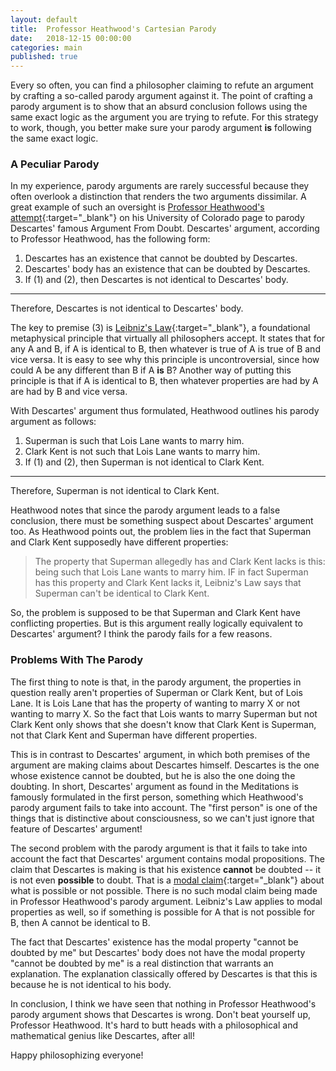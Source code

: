 ```yaml
---
layout: default
title:  Professor Heathwood's Cartesian Parody
date:   2018-12-15 00:00:00
categories: main
published: true
---
```


Every so often, you can find a philosopher claiming to refute an argument by crafting a so-called parody argument against it. The point of crafting a parody argument is to show that an absurd conclusion follows using the same exact logic as the argument you are trying to refute. For this strategy to work, though, you better make sure your parody argument **is** following the same exact logic.

### A Peculiar Parody
In my experience, parody arguments are rarely successful because they often overlook a distinction that renders the two arguments dissimilar. A great example of such an oversight is [Professor Heathwood's attempt](https://spot.colorado.edu/~heathwoo/Phil100/AgainstMM.html){:target="_blank"} on his University of Colorado page to parody Descartes' famous Argument From Doubt. Descartes' argument, according to Professor Heathwood, has the following form:

1. Descartes has an existence that cannot be doubted by Descartes.
2. Descartes' body has an existence that can be doubted by Descartes.
3. If (1) and (2), then Descartes is not identical to Descartes' body.

---

Therefore, Descartes is not identical to Descartes' body.

The key to premise (3) is [Leibniz's Law](https://plato.stanford.edu/entries/identity-indiscernible/){:target="_blank"}, a foundational metaphysical principle that virtually all philosophers accept. It states that for any A and B, if A is identical to B, then whatever is true of A is true of B and vice versa. It is easy to see why this principle is uncontroversial, since how could A be any different than B if A **is** B? Another way of putting this principle is that if A is identical to B, then whatever properties are had by A are had by B and vice versa.

With Descartes' argument thus formulated, Heathwood outlines his parody argument as follows:

1. Superman is such that Lois Lane wants to marry him.
2. Clark Kent is not such that Lois Lane wants to marry him.
3. If (1) and (2), then Superman is not identical to Clark Kent.

---

Therefore, Superman is not identical to Clark Kent.

Heathwood notes that since the parody argument leads to a false conclusion, there must be something suspect about Descartes' argument too. As Heathwood points out, the problem lies in the fact that Superman and Clark Kent supposedly have different properties:

> The property that Superman allegedly has and Clark Kent lacks is this: being such that Lois Lane wants to marry him.  IF in fact Superman has this property and Clark Kent lacks it, Leibniz's Law says that Superman can't be identical to Clark Kent.

So, the problem is supposed to be that Superman and Clark Kent have conflicting properties. But is this argument really logically equivalent to Descartes' argument? I think the parody fails for a few reasons.

### Problems With The Parody
The first thing to note is that, in the parody argument, the properties in question really aren't properties of Superman or Clark Kent, but of Lois Lane. It is Lois Lane that has the property of wanting to marry X or not wanting to marry X. So the fact that Lois wants to marry Superman but not Clark Kent only shows that she doesn't know that Clark Kent is Superman, not that Clark Kent and Superman have different properties.

This is in contrast to Descartes' argument, in which both premises of the argument are making claims about Descartes himself. Descartes is the one whose existence cannot be doubted, but he is also the one doing the doubting. In short, Descartes' argument as found in the Meditations is famously formulated in the first person, something which Heathwood's parody argument fails to take into account. The "first person" is one of the things that is distinctive about consciousness, so we can't just ignore that feature of Descartes' argument!

The second problem with the parody argument is that it fails to take into account the fact that Descartes' argument contains modal propositions. The claim that Descartes is making is that his existence **cannot** be doubted -- it is not even **possible** to doubt. That is a [modal claim](https://plato.stanford.edu/entries/modality-epistemology/){:target="_blank"} about what is possible or not possible. There is no such modal claim being made in Professor Heathwood's parody argument. Leibniz's Law applies to modal properties as well, so if something is possible for A that is not possible for B, then A cannot be identical to B.

The fact that Descartes' existence has the modal property "cannot be doubted by me" but Descartes' body does not have the modal property "cannot be doubted by me" is a real distinction that warrants an explanation. The explanation classically offered by Descartes is that this is because he is not identical to his body.

In conclusion, I think we have seen that nothing in Professor Heathwood's parody argument shows that Descartes is wrong. Don't beat yourself up, Professor Heathwood. It's hard to butt heads with a philosophical and mathematical genius like Descartes, after all!

Happy philosophizing everyone!
